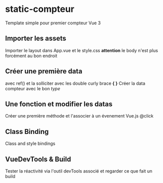 # static-compteur
Template simple pour premier compteur Vue 3
## Importer les assets
Importer le layout dans App.vue et le style.css
**attention** le body n'est plus forcément au bon endroit
## Créer une première data
avec ref() et la solliciter avec les double curly brace **{ }**
Créer la data compteur avec le bon *type*
## Une fonction et modifier les datas
Créer une première méthode et l'associer à un évenement Vue.js @click
## Class Binding 
Class and style bindings  
## VueDevTools & Build
Tester la réactivité via l'outil devTools associé et regarder ce que fait un build